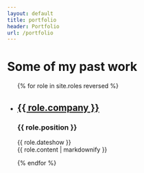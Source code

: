 ```yaml
---
layout: default
title: portfolio
header: Portfolio
url: /portfolio
---
```


# Some of my past work

<ul>
  {% for role in site.roles reversed %}
    <li>
      <h2><a href="{{ role.url }}">{{ role.company }}</a></h2>
      <h3>{{ role.position }}</h3>
      <p>{{ role.dateshow }}<br/>
      {{ role.content | markdownify }}</p>
    </li>
  {% endfor %}
</ul>
